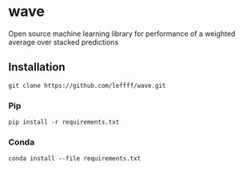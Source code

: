 # wave
Open source machine learning library for performance of a weighted average over stacked predictions

## Installation
```
git clone https://github.com/leffff/wave.git
```
### Pip
```
pip install -r requirements.txt
```
### Conda
```
conda install --file requirements.txt
```
